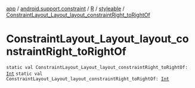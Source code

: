 [app](../../../index.md) / [android.support.constraint](../../index.md) / [R](../index.md) / [styleable](index.md) / [ConstraintLayout_Layout_layout_constraintRight_toRightOf](.)

# ConstraintLayout_Layout_layout_constraintRight_toRightOf

`static val ConstraintLayout_Layout_layout_constraintRight_toRightOf: `[`Int`](https://kotlinlang.org/api/latest/jvm/stdlib/kotlin/-int/index.html)
`static val ConstraintLayout_Layout_layout_constraintRight_toRightOf: `[`Int`](https://kotlinlang.org/api/latest/jvm/stdlib/kotlin/-int/index.html)